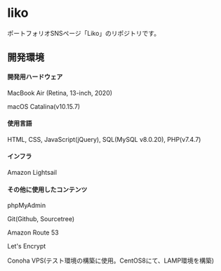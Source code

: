# liko
ポートフォリオSNSページ「Liko」のリポジトリです。

## 開発環境
#### 開発用ハードウェア
MacBook Air (Retina, 13-inch, 2020)

macOS Catalina(v10.15.7)


#### 使用言語
HTML, CSS, JavaScript(jQuery), SQL(MySQL v8.0.20), PHP(v7.4.7)


#### インフラ
Amazon Lightsail


#### その他に使用したコンテンツ
phpMyAdmin

Git(Github, Sourcetree)

Amazon Route 53

Let's Encrypt

Conoha VPS(テスト環境の構築に使用。CentOS8にて、LAMP環境を構築)



